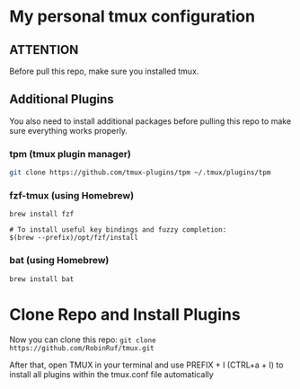 # My personal tmux configuration

## ATTENTION

Before pull this repo, make sure you installed tmux.

## Additional Plugins

You also need to install additional packages before pulling this repo to make sure everything works properly.

### tpm (tmux plugin manager)

```bash
git clone https://github.com/tmux-plugins/tpm ~/.tmux/plugins/tpm
```

### fzf-tmux (using Homebrew)

```
brew install fzf

# To install useful key bindings and fuzzy completion:
$(brew --prefix)/opt/fzf/install
```

### bat (using Homebrew)

```
brew install bat
```

# Clone Repo and Install Plugins

Now you can clone this repo:
`git clone https://github.com/RobinRuf/tmux.git`

After that, open TMUX in your terminal and use PREFIX + I (CTRL+a + I) to install all plugins within the tmux.conf file automatically
